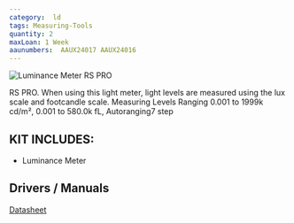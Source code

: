 ```yaml
---
category:  ld
tags: Measuring-Tools
quantity: 2
maxLoan: 1 Week
aaunumbers:  AAUX24017 AAUX24016
---
```

![Luminance Meter RS PRO](https://c1.neweggimages.com/productimage/nb640/AF7N_131617479536718703rkacwapEpE.jpg)

RS PRO. When using this light meter, light levels are measured using the lux scale and footcandle scale. Measuring Levels Ranging 0.001 to 1999k cd/m², 0.001 to 580.0k fL, Autoranging7 step
## KIT INCLUDES:
-  Luminance Meter

## Drivers / Manuals
[Datasheet](https://docs.rs-online.com/a345/A700000008443357.pdf)



